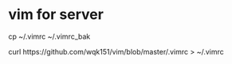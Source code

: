 # vim for server
<p>cp ~/.vimrc ~/.vimrc_bak</p>
curl https://github.com/wqk151/vim/blob/master/.vimrc > ~/.vimrc
